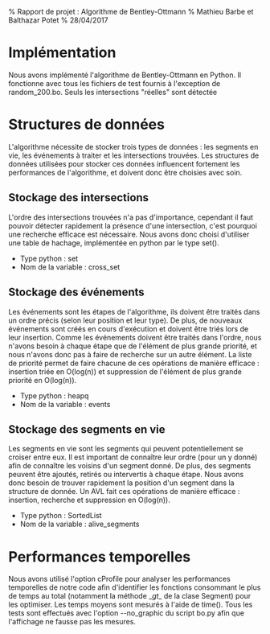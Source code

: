 % Rapport de projet : Algorithme de Bentley-Ottmann
% Mathieu Barbe et Balthazar Potet
% 28/04/2017

# Implémentation
Nous avons implémenté l'algorithme de Bentley-Ottmann en Python. Il fonctionne avec tous les fichiers de test fournis à l'exception de random_200.bo. Seuls les intersections "réelles" sont détectée

# Structures de données
L'algorithme nécessite de stocker trois types de données : les segments en vie, les événements à traiter et les intersections trouvées. Les structures de données utilisées pour stocker ces données influencent fortement les performances de l'algorithme, et doivent donc être choisies avec soin.

## Stockage des intersections
L'ordre des intersections trouvées n'a pas d'importance, cependant il faut pouvoir détecter rapidement la présence d'une intersection, c'est pourquoi une recherche efficace est nécessaire. Nous avons donc choisi d'utiliser une table de hachage, implémentée en python par le type set().

* Type python : set
* Nom de la variable : cross_set

## Stockage des événements
Les événements sont les étapes de l'algorithme, ils doivent être traités dans un ordre précis (selon leur position et leur type). De plus, de nouveaux événements sont créés en cours d'exécution et doivent être triés lors de leur insertion. Comme les événements doivent être traités dans l'ordre, nous n'avons besoin à chaque étape que de l'élément de plus grande priorité, et nous n'avons donc pas à faire de recherche sur un autre élément. La liste de priorité permet de faire chacune de ces opérations de manière efficace : insertion triée en O(log(n)) et suppression de l'élément de plus grande priorité en O(log(n)).

* Type python : heapq
* Nom de la variable : events

## Stockage des segments en vie
Les segments en vie sont les segments qui peuvent potentiellement se croiser entre eux. Il est important de connaître leur ordre (pour un y donné) afin de connaître les voisins d'un segment donné. De plus, des segments peuvent être ajoutés, retirés ou intervertis à chaque étape. Nous avons donc besoin de trouver rapidement la position d'un segment dans la structure de donnée. Un AVL fait ces opérations de manière efficace : insertion, recherche et suppression en O(log(n)).

* Type python : SortedList
* Nom de la variable : alive_segments

# Performances temporelles
Nous avons utilisé l'option cProfile pour analyser les performances temporelles de notre code afin d'identifier les fonctions consommant le plus de temps au total (notamment la méthode \__gt__ de la clase Segment) pour les optimiser. Les temps moyens sont mesurés à l'aide de time(). Tous les tests sont effectués avec l'option --no_graphic du script bo.py afin que l'affichage ne fausse pas les mesures.
